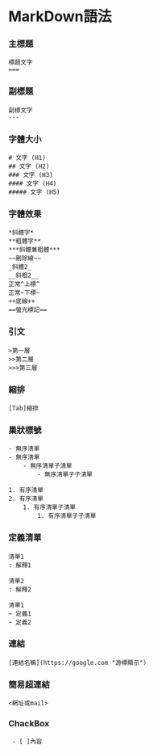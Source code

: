 MarkDown語法
===

### 主標題
```
標題文字
===
```

### 副標題
```
副標文字
---
```

### 字體大小
```
# 文字 (H1)
## 文字 (H2)
### 文字 (H3)
#### 文字 (H4)
##### 文字 (H5)
```

### 字體效果
```
*斜體字*
**粗體字**
***斜體兼粗體***
~~刪除線~~
_斜體2_
__斜粗2__
正常^上標^
正常~下標~
++底線++
==螢光標記==
```

### 引文
```
>第一層
>>第二層
>>>第三層
```

### 縮排
```
[Tab]縮排
```

### 巢狀標號
```
- 無序清單
- 無序清單
    - 無序清單子清單
        - 無序清單子子清單

1. 有序清單
2. 有序清單
    1. 有序清單子清單
        1. 有序清單子子清單
```

### 定義清單
```
清單1
: 解釋1

清單2
: 解釋2

清單1
~ 定義1
~ 定義2
```

### 連結
```
[連結名稱](https://google.com "游標顯示")
```

### 簡易超連結
```
<網址或mail>
```
### ChackBox
```
 - [ ]內容
```
